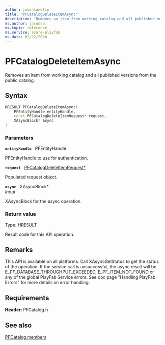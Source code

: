 ```yaml
---
author: jasonsandlin
title: "PFCatalogDeleteItemAsync"
description: "Removes an item from working catalog and all published versions from the public catalog."
ms.author: jasonsa
ms.topic: reference
ms.service: azure-playfab
ms.date: 02/22/2024
---
```


# PFCatalogDeleteItemAsync  

Removes an item from working catalog and all published versions from the public catalog.  

## Syntax  
  
```cpp
HRESULT PFCatalogDeleteItemAsync(  
    PFEntityHandle entityHandle,  
    const PFCatalogDeleteItemRequest* request,  
    XAsyncBlock* async  
)  
```  
  
### Parameters  
  
**`entityHandle`** &nbsp; PFEntityHandle  
  
PFEntityHandle to use for authentication.  
  
**`request`** &nbsp; [PFCatalogDeleteItemRequest*](../../pfcatalogtypes/structs/pfcatalogdeleteitemrequest.md)  
  
Populated request object.  
  
**`async`** &nbsp; XAsyncBlock*  
*_Inout_*  
  
XAsyncBlock for the async operation.  
  
  
### Return value
Type: HRESULT
  
Result code for this API operation.
  
## Remarks  
  
This API is available on all platforms. Call XAsyncGetStatus to get the status of the operation. If the service call is unsuccessful, the async result will be E_PF_DATABASE_THROUGHPUT_EXCEEDED, E_PF_ITEM_NOT_FOUND or any of the global PlayFab Service errors. See doc page "Handling PlayFab Errors" for more details on error handling.
  
## Requirements  
  
**Header:** PFCatalog.h
  
## See also  
[PFCatalog members](../pfcatalog_members.md)  

  
  
